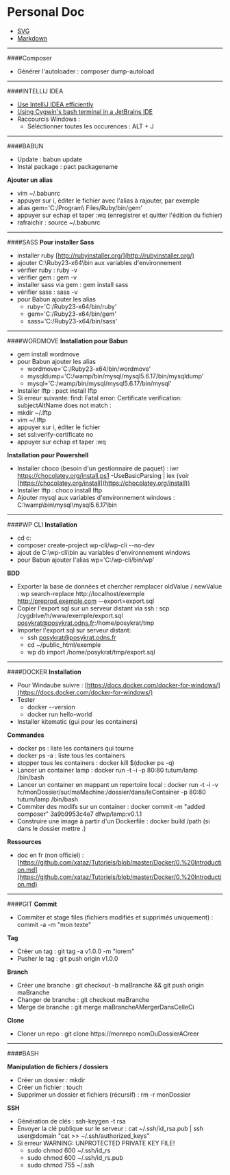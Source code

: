 # Personal Doc

* [SVG](svg.md)
* [Markdown](markdown.md)


---

####Composer
- Générer l'autoloader :  composer dump-autoload

---

####INTELLIJ IDEA
- [Use IntelliJ IDEA efficiently](https://vimeo.com/98922030)
- [Using Cygwin's bash terminal in a JetBrains IDE](http://engineroom.teamwork.com/using-cygwins-bash-terminal-in-a-jetbrains-ide/)
- Raccourcis  Windows : 
  - Séléctionner toutes les occurences : ALT + J

---

####BABUN
- Update : babun update
- Instal package : pact packagename

**Ajouter un alias**
- vim ~/.babunrc
- appuyer sur i, éditer le fichier avec l'alias à rajouter, par exemple 
- alias gem='C:/Program\ Files/Ruby/bin/gem'
- appuyer sur echap et taper :wq (enregistrer et quitter l'édition du fichier)
- rafraichir : source ~/.babunrc

---

####SASS
**Pour installer Sass**
- installer ruby [http://rubyinstaller.org/](http://rubyinstaller.org/) 
- ajouter C:\Ruby23-x64\bin aux variables d'environnement
- vérifier ruby : ruby -v
- vérifier gem : gem -v
- installer sass via gem : gem install sass
- vérifier sass : sass -v
- pour Babun ajouter les alias 
  - ruby='C:/Ruby23-x64/bin/ruby'
  - gem='C:/Ruby23-x64/bin/gem'
  - sass='C:/Ruby23-x64/bin/sass'

---

####WORDMOVE
**Installation pour Babun**
- gem install wordmove 
- pour Babun ajouter les alias 
  - wordmove='C:/Ruby23-x64/bin/wordmove'
  - mysqldump='C:/wamp/bin/mysql/mysql5.6.17/bin/mysqldump'
  - mysql='C:/wamp/bin/mysql/mysql5.6.17/bin/mysql'
- Installer lftp : pact install lftp
- Si erreur suivante: find: Fatal error: Certificate verification: subjectAltName does not match :
- mkdir ~/.lftp
- vim ~/.lftp
- appuyer sur i, éditer le fichier
- set ssl:verify-certificate no
- appuyer sur echap et taper :wq

**Installation pour Powershell**
- Installer choco (besoin d'un gestionnaire de paquet) : iwr https://chocolatey.org/install.ps1 -UseBasicParsing | iex
(voir [https://chocolatey.org/install](https://chocolatey.org/install))
- Installer lftp : choco install lftp
- Ajouter mysql aux variables d'environnement windows : C:\wamp\bin\mysql\mysql5.6.17\bin

---

####WP CLI
**Installation**
  - cd c:
  - composer create-project wp-cli/wp-cli --no-dev
  - ajout de C:\wp-cli\bin au variables d'environnement windows
  - pour Babun ajouter l'alias wp='C:/wp-cli/bin/wp'

**BDD**
- Exporter la base de données et chercher remplacer oldValue / newValue : wp search-replace http://localhost/exemple http://preprod.exemple.com --export=export.sql
- Copier l'export sql sur un serveur distant via ssh : scp /cygdrive/h/www/exemple/export.sql posykrat@posykrat.odns.fr:/home/posykrat/tmp
- Importer l'export sql sur serveur distant:
  - ssh posykrat@posykrat.odns.fr
  - cd ~/public_html/exemple
  - wp db import /home/posykrat/tmp/export.sql
  
---

####DOCKER
**Installation**
- Pour Windaube suivre : [https://docs.docker.com/docker-for-windows/](https://docs.docker.com/docker-for-windows/)
- Tester 
  - docker --version
  - docker run hello-world
- Installer kitematic (gui pour les containers)

**Commandes**
- docker ps :  liste les containers qui tourne
- docker ps -a : liste tous les containers
- stopper tous les containers : docker kill $(docker ps -q)
- Lancer un container lamp :  docker run -t -i -p 80:80 tutum/lamp /bin/bash
- Lancer un container en mappant un repertoire local : docker run -t -i -v h:/monDossier/sur/maMachine:/dossier/dans/leContainer -p 80:80  tutum/lamp /bin/bash
- Commiter des modifs sur un container :  docker commit -m "added composer" 3a9b9953c4e7 dfwp/lamp:v0.1.1
- Construire une image à partir d'un Dockerfile : docker build /path (si dans le dossier mettre .)

**Ressources**
- doc en fr (non officiel) : [https://github.com/xataz/Tutoriels/blob/master/Docker/0.%20Introduction.md](https://github.com/xataz/Tutoriels/blob/master/Docker/0.%20Introduction.md)

---

####GIT
**Commit**
- Commiter et stage files (fichiers modifiés et supprimés uniquement) : commit -a -m "mon texte"

**Tag**
- Créer un tag : git tag -a v1.0.0 -m "lorem"
- Pusher le tag : git push origin v1.0.0

**Branch**
- Créer une branche : git checkout -b maBranche && git push origin maBranche
- Changer de branche : git checkout maBranche
- Merge de branche : git merge maBrancheAMergerDansCelleCi

**Clone**
- Cloner un repo : git clone https://monrepo nomDuDossierACreer

---

####BASH

**Manipulation de fichiers / dossiers**
- Créer un dossier : mkdir
- Créer un fichier : touch
- Supprimer un dossier et fichiers (récursif) : rm -r monDossier

**SSH**
- Génération de clés : ssh-keygen -t rsa
- Envoyer la clé publique sur le serveur : cat ~/.ssh/id_rsa.pub | ssh user@domain "cat >> ~/.ssh/authorized_keys"
- Si erreur WARNING: UNPROTECTED PRIVATE KEY FILE!  
  - sudo chmod 600 ~/.ssh/id_rs
  - sudo chmod 600 ~/.ssh/id_rs.pub
  - sudo chmod 755 ~/.ssh







